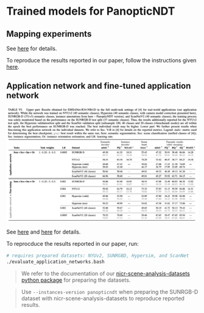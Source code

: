 # Trained models for PanopticNDT

## Mapping experiments
See [here](../README.md#mapping-experiments) for details.

To reproduce the results reported in our paper, follow the instructions given 
[here](../README.md#reproduce-reported-emsanet-results).

## Application network and fine-tuned application network
<img src="../doc/application_model_results.png" width="800" />

See [here](../README.md#application-network) and [here](../README.md#fine-tuned-application-network)
for details.

To reprocduce the results reported in our paper, run:
```bash
# requires prepared datasets: NYUv2, SUNRGBD, Hypersim, and ScanNet
./evaluate_application_networks.bash
```

> We refer to the documentation of our [nicr-scene-analysis-datasets python package](https://github.com/TUI-NICR/nicr-scene-analysis-datasets/tree/v0.7.0/) for preparing the datasets.

> Use `--instances-version panopticndt` when preparing the SUNRGB-D dataset 
  with nicr-scene-analysis-datasets to reproduce reported results.
